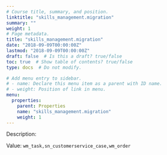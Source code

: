 ```yaml
---
# Course title, summary, and position.
linktitle: "skills_management.migration"
summary: ""
weight: 1
# Page metadata.
title: "skills_management.migration"
date: "2018-09-09T00:00:00Z"
lastmod: "2018-09-09T00:00:00Z"
draft: false  # Is this a draft? true/false
toc: true  # Show table of contents? true/false
type: docs  # Do not modify.

# Add menu entry to sidebar.
# - name: Declare this menu item as a parent with ID name.
# - weight: Position of link in menu.
menu:
  properties:
    parent: Properties
    name: "skills_management.migration"
    weight: 1
---
```


Description: 


Value: `wm_task,sn_customerservice_case,wm_order`